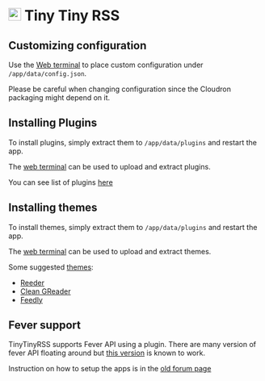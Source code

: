# <img src="/documentation/img/tinytinyrss-logo.png" width="25px"> Tiny Tiny RSS

## Customizing configuration

Use the [Web terminal](https://cloudron.io/documentation/apps/#web-terminal)
to place custom configuration under `/app/data/config.json`.

Please be careful when changing configuration since the Cloudron packaging
might depend on it.

## Installing Plugins

To install plugins, simply extract them to `/app/data/plugins` and restart
the app.

The [web terminal](apps/#web-terminal) can be used to upload
and extract plugins.

You can see list of plugins [here](https://git.tt-rss.org/git/tt-rss/wiki/Plugins)

## Installing themes

To install themes, simply extract them to `/app/data/plugins` and restart
the app.

The [web terminal](apps/#web-terminal) can be used to upload
and extract themes.

Some suggested [themes](https://git.tt-rss.org/git/tt-rss/wiki/Themes):

* [Reeder](https://github.com/tschinz/tt-rss_reeder_theme)
* [Clean GReader](https://github.com/naeramarth7/clean-greader)
* [Feedly](https://github.com/levito/tt-rss-feedly-theme)

## Fever support

TinyTinyRSS supports Fever API using a plugin. There are many version of 
fever API floating around but [this version](https://github.com/wodev/tinytinyrss-fever-plugin#installation)
is known to work.

Instruction on how to setup the apps is in the [old forum page](https://tt-rss.org/oldforum/viewtopic.php?f=22&t=1981)

